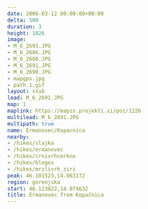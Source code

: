 ```yaml
---
date: 2006-03-12 00:00:00+00:00
delta: 500
duration: 3
height: 1026
image:
- M_6_2691.JPG
- M_6_2686.JPG
- M_6_2688.JPG
- M_6_2691.JPG
- M_6_2690.JPG
- mapgps.jpg
- path_1.gif
layout: stub
lead: M_6_2691.JPG
map: 1
maplink: https://mapzs.projekti.si/poi/1226
multilead: M_6_2691.JPG
multipath: true
name: Ermanovec/Kopacnica
nearby:
- /hikes/slajka
- /hikes/ermanovec
- /hikes/crnivrhcerkno
- /hikes/blegos
- /hikes/mrzlivrh_ziri
peak: 46.101523,14.063172
region: gorenjska
start: 46.123822,14.074632
title: Ermanovec from Kopačnica
---
```

